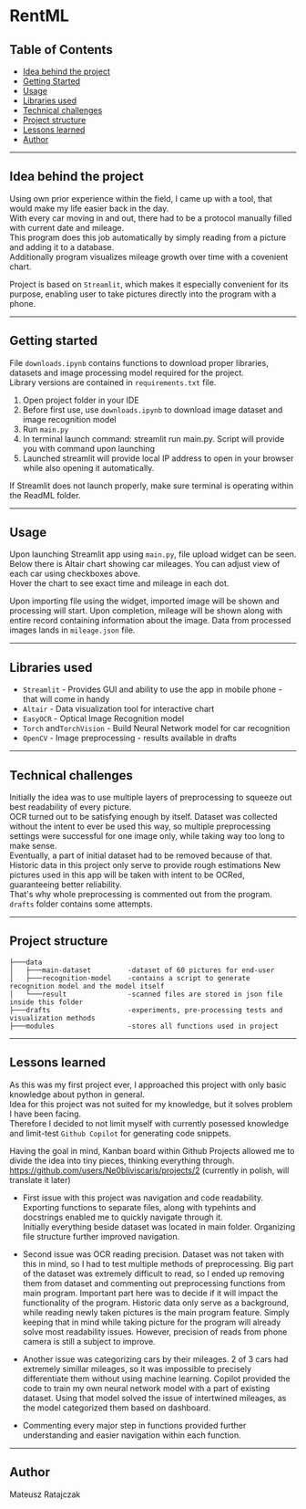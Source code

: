 # RentML

## Table of Contents

- [Idea behind the project](#idea)
- [Getting Started](#getting_started)
- [Usage](#usage)
- [Libraries used](#libraries)
- [Technical challenges](#challenges)
- [Project structure](#structure)
- [Lessons learned](#learned)
- [Author](#author)
---
## Idea behind the project<a name = "idea"></a>
Using own prior experience within the field, I came up with a tool, that would make my life easier back in the day.\
With every car moving in and out, there had to be a protocol manually filled with current date and mileage.\
This program does this job automatically by simply reading from a picture and adding it to a database.\
Additionally program visualizes mileage growth over time with a covenient chart. 

Project is based on ```Streamlit```, which makes it especially convenient for its purpose, enabling user to take pictures directly into the program with a phone.

---
## Getting started <a name = "getting_started"></a>
File ```downloads.ipynb``` contains functions to download proper libraries, datasets and image processing model required for the project.\
Library versions are contained in ```requirements.txt``` file.

1. Open project folder in your IDE
2. Before first use, use ```downloads.ipynb``` to download image dataset and image recognition model
3. Run ```main.py```
4. In terminal launch command: streamlit run main.py. Script will provide you with command upon launching
5. Launched streamlit will provide local IP address to open in your browser while also opening it automatically.

If Streamlit does not launch properly, make sure terminal is operating within the ReadML folder.

---
## Usage <a name = "usage"></a>

Upon launching Streamlit app using ```main.py```, file upload widget can be seen. \
Below there is Altair chart showing car mileages. You can adjust view of each car using checkboxes above. \
Hover the chart to see exact time and mileage in each dot.


Upon importing file using the widget, imported image will be shown and processing will start. Upon completion, mileage will be shown along with entire record containing information about the image. Data from processed images lands in ```mileage.json``` file.


---
## Libraries used <a name = "libraries"></a>
- ```Streamlit``` - Provides GUI and ability to use the app in mobile phone - that will come in handy
- ```Altair``` - Data visualization tool for interactive chart
- ```EasyOCR``` - Optical Image Recognition model
- ```Torch``` and```TorchVision``` - Build Neural Network model for car recognition
- ```OpenCV``` - Image preprocessing - results available in drafts



---
## Technical challenges<a name = "challenges"></a>
Initially the idea was to use multiple layers of preprocessing to squeeze out best readability of every picture.\
OCR turned out to be satisfying enough by itself. Dataset was collected without the intent to ever be used this way, so multiple preprocessing settings were successful for one image only, while taking way too long to make sense. \
Eventually, a part of initial dataset had to be removed because of that. \
Historic data in this project only serve to provide rough estimations 
New pictures used in this app will be taken with intent to be OCRed, guaranteeing better reliability. \
That's why whole preprocessing is commented out from the program. ```drafts``` folder contains some attempts.

---
## Project structure<a name = "structure"></a>
```
├───data
│   ├───main-dataset         -dataset of 60 pictures for end-user
│   ├───recognition-model    -contains a script to generate recognition model and the model itself
│   └───result               -scanned files are stored in json file inside this folder
├───drafts                   -experiments, pre-processing tests and visualization methods
├───modules                  -stores all functions used in project
```
---
## Lessons learned<a name = "learned"></a>
As this was my first project ever, I approached this project with only basic knowledge about python in general. \
Idea for this project was not suited for my knowledge, but it solves problem I have been facing. \
Therefore I decided to not limit myself with currently posessed knowledge and limit-test ```Github Copilot``` for generating code snippets.

Having the goal in mind, Kanban board within Github Projects allowed me to divide the idea into tiny pieces, thinking everything through. \
https://github.com/users/Ne0bliviscaris/projects/2 (currently in polish, will translate it later)

- First issue with this project was navigation and code readability. Exporting functions to separate files, along with typehints and docstrings enabled me to quickly navigate through it. \
Initially everything beside dataset was located in main folder. Organizing file structure further improved navigation.

- Second issue was OCR reading precision. Dataset was not taken with this in mind, so I had to test multiple methods of preprocessing. Big part of the dataset was extremely difficult to read, so I ended up removing them from dataset and commenting out preprocessing functions from main program. Important part here was to decide if it will impact the functionality of the program. Historic data only serve as a background, while reading newly taken pictures is the main program feature. Simply keeping that in mind while taking picture for the program will already solve most readability issues. However, precision of reads from phone camera is still a subject to improve.

- Another issue was categorizing cars by their mileages. 2 of 3 cars had extremely simillar mileages, so it was impossible to precisely differentiate them without using machine learning. Copilot provided the code to train my own neural network model with a part of existing dataset. Using that model solved the issue of intertwined mileages, as the model categorized them based on dashboard.

- Commenting every major step in functions provided further understanding and easier navigation within each function.

---
## Author<a name = "author" />
Mateusz Ratajczak
